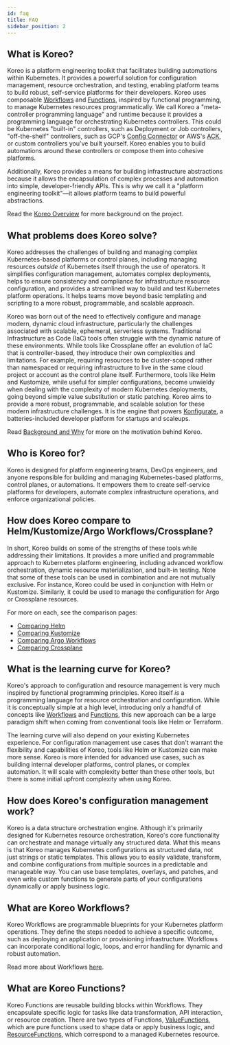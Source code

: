 ```yaml
---
id: faq
title: FAQ
sidebar_position: 2
---
```


## What is Koreo?

Koreo is a platform engineering toolkit that facilitates building automations
within Kubernetes. It provides a powerful solution for configuration
management, resource orchestration, and testing, enabling platform teams to
build robust, self-service platforms for their developers. Koreo uses
composable [Workflows](../workflow.md) and [Functions](./glossary#function),
inspired by functional programming, to manage Kubernetes resources
programmatically. We call Koreo a "meta-controller programming language" and
runtime because it provides a programming language for orchestrating Kubernetes
controllers. This could be Kubernetes "built-in" controllers, such as
Deployment or Job controllers, "off-the-shelf" controllers, such as GCP's
[Config Connector](https://cloud.google.com/config-connector/docs/overview) or
AWS's [ACK](https://aws-controllers-k8s.github.io/community/docs/community/overview/),
or custom controllers you've built yourself. Koreo enables you to build
automations around these controllers or compose them into cohesive platforms.

Additionally, Koreo provides a means for building infrastructure abstractions
because it allows the encapsulation of complex processes and automation into
simple, developer-friendly APIs. This is why we call it a "platform engineering
toolkit"—it allows platform teams to build powerful abstractions.

Read the [Koreo Overview](./overview.md) for more background on the project.

## What problems does Koreo solve?

Koreo addresses the challenges of building and managing complex
Kubernetes-based platforms or control planes, including managing resources
_outside_ of Kubernetes itself through the use of operators. It simplifies
configuration management, automates complex deployments, helps to ensure
consistency and compliance for infrastructure resource configuration, and
provides a streamlined way to build and test Kubernetes platform operations. It
helps teams move beyond basic templating and scripting to a more robust,
programmable, and scalable approach.

Koreo was born out of the need to effectively configure and manage modern,
dynamic cloud infrastructure, particularly the challenges associated with
scalable, ephemeral, serverless systems. Traditional Infrastructure as Code
(IaC) tools often struggle with the dynamic nature of these environments. While
tools like Crossplane offer an evolution of IaC that is controller-based, they
introduce their own complexities and limitations. For example, requiring
resources to be cluster-scoped rather than namespaced or requiring
infrastructure to live in the same cloud project or account as the control
plane itself. Furthermore, tools like Helm and Kustomize, while useful for
simpler configurations, become unwieldy when dealing with the complexity of
modern Kubernetes deployments, going beyond simple value substitution or static
patching. Koreo aims to provide a more robust, programmable, and scalable
solution for these modern infrastructure challenges. It is the engine that
powers [Konfigurate](https://konfigurate.com), a batteries-included developer
platform for startups and scaleups.

Read [Background and Why](./overview.md#background-and-why) for more on the
motivation behind Koreo.

## Who is Koreo for?

Koreo is designed for platform engineering teams, DevOps engineers, and anyone
responsible for building and managing Kubernetes-based platforms, control
planes, or automations. It empowers them to create self-service platforms for
developers, automate complex infrastructure operations, and enforce
organizational policies.

## How does Koreo compare to Helm/Kustomize/Argo Workflows/Crossplane?

In short, Koreo builds on some of the strengths of these tools while addressing
their limitations. It provides a more unified and programmable approach to
Kubernetes platform engineering, including advanced workflow orchestration,
dynamic resource materialization, and built-in testing. Note that some of these
tools can be used in combination and are not mutually exclusive. For instance,
Koreo could be used in conjunction with Helm or Kustomize. Similarly, it could
be used to manage the configuration for Argo or Crossplane resources.

For more on each, see the comparison pages:

- [Comparing Helm](/compare/helm)
- [Comparing Kustomize](/compare/kustomize)
- [Comparing Argo Workflows](/compare/argo)
- [Comparing Crossplane](/compare/crossplane)

## What is the learning curve for Koreo?

Koreo's approach to configuration and resource management is very much inspired
by functional programming principles. Koreo itself _is_ a programming language
for resource orchestration and configuration. While it is conceptually simple
at a high level, introducing only a handful of concepts like [Workflows](./glossary.md#workflow)
and [Functions](./glossary.md#function), this new approach can be a large
paradigm shift when coming from conventional tools like Helm or Terraform.

The learning curve will also depend on your existing Kubernetes experience. For
configuration management use cases that don't warrant the flexibility and
capabilities of Koreo, tools like Helm or Kustomize can make more sense. Koreo
is more intended for advanced use cases, such as building internal developer
platforms, control planes, or complex automation. It will scale with complexity
better than these other tools, but there is some initial upfront complexity
when using Koreo.

## How does Koreo's configuration management work?

Koreo is a data structure orchestration engine. Although it's primarily
designed for Kubernetes resource orchestration, Koreo's core functionality can
orchestrate and manage virtually any structured data. What this means is that
Koreo manages Kubernetes configurations as structured data, not just strings or
static templates. This allows you to easily validate, transform, and combine
configurations from multiple sources in a predictable and manageable way. You
can use base templates, overlays, and patches, and even write custom functions
to generate parts of your configurations dynamically or apply business logic.

## What are Koreo Workflows?

Koreo Workflows are programmable blueprints for your Kubernetes platform
operations. They define the steps needed to achieve a specific outcome, such
as deploying an application or provisioning infrastructure. Workflows can
incorporate conditional logic, loops, and error handling for dynamic and robust
automation.

Read more about Workflows [here](../workflow.md).

## What are Koreo Functions?

Koreo Functions are reusable building blocks within Workflows. They encapsulate
specific logic for tasks like data transformation, API interaction, or resource
creation. There are two types of Functions,
[ValueFunctions](../value-function.md), which are pure functions used to shape
data or apply business logic, and [ResourceFunctions](../resource-function.md),
which correspond to a managed Kubernetes resource.
